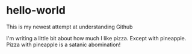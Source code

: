 # hello-world
This is my newest attempt at understanding Github

I'm writing a little bit about how much I like pizza. Except with pineapple. Pizza with pineapple is a satanic abomination!
